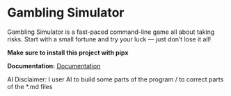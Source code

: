 # Gambling Simulator

Gambling Simulator is a fast-paced command-line game all about taking risks.
Start with a small fortune and try your luck — just don’t lose it all!

**Make sure to install this project with pipx**

**Documentation:** [Documentation](https://github.com/Ivole32/gambling-simulator/wiki)

AI Disclaimer:
I user AI to build some parts of the program / to correct parts of the *.md files
